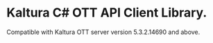 # Kaltura C# OTT API Client Library.
Compatible with Kaltura OTT server version 5.3.2.14690 and above.
